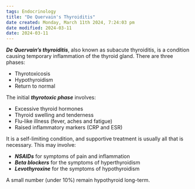 ```yaml
---
tags: Endocrinology
title: "De Quervain's Thyroiditis"
date created: Monday, March 11th 2024, 7:24:03 pm
date modified: 2024-03-11
date: 2024-03-11
---
```

 

**_De Quervain’s thyroiditis_**, also known as subacute thyroiditis, is a condition causing temporary inflammation of the thyroid gland. There are three phases:

- Thyrotoxicosis
- Hypothyroidism
- Return to normal

The initial **_thyrotoxic phase_** involves:

- Excessive thyroid hormones
- Thyroid swelling and tenderness
- Flu-like illness (fever, aches and fatigue)
- Raised inflammatory markers (CRP and ESR)

It is a self-limiting condition, and supportive treatment is usually all that is necessary. This may involve:

- **_NSAIDs_** for symptoms of pain and inflammation 
- **_Beta blockers_** for the symptoms of hyperthyroidism
- **_Levothyroxine_** for the symptoms of hypothyroidism

A small number (under 10%) remain hypothyroid long-term.
